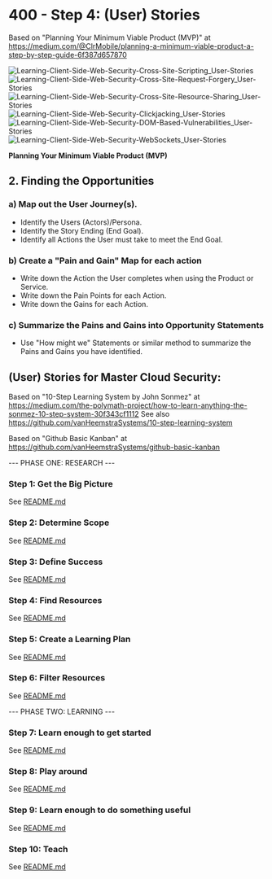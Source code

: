 # 400 - Step 4: (User) Stories

Based on "Planning Your Minimum Viable Product (MVP)" at https://medium.com/@ClrMobile/planning-a-minimum-viable-product-a-step-by-step-guide-6f387d657870

![Learning-Client-Side-Web-Security-Cross-Site-Scripting_User-Stories](https://github.com/vanHeemstraSystems/learning-client-side-web-security/assets/1499433/fc64cc67-cc5d-42a4-b519-a5f14556e735)
![Learning-Client-Side-Web-Security-Cross-Site-Request-Forgery_User-Stories](https://github.com/vanHeemstraSystems/learning-client-side-web-security/assets/1499433/84fddfc9-1bf7-44ac-8bc1-8cb7594c148c)
![Learning-Client-Side-Web-Security-Cross-Site-Resource-Sharing_User-Stories](https://github.com/vanHeemstraSystems/learning-client-side-web-security/assets/1499433/82231580-6219-4a4b-a780-853e0fd0c8da)
![Learning-Client-Side-Web-Security-Clickjacking_User-Stories](https://github.com/vanHeemstraSystems/learning-client-side-web-security/assets/1499433/5688fb0b-0932-4673-9185-aca0e4174614)
![Learning-Client-Side-Web-Security-DOM-Based-Vulnerabilities_User-Stories](https://github.com/vanHeemstraSystems/learning-client-side-web-security/assets/1499433/27e815e1-8a6f-4bd2-8faa-e4a25ac92d6f)
![Learning-Client-Side-Web-Security-WebSockets_User-Stories](https://github.com/vanHeemstraSystems/learning-client-side-web-security/assets/1499433/d0af4b8e-2717-4631-a2c1-9b55dc81c27e)

**Planning Your Minimum Viable Product (MVP)**

## 2. Finding the Opportunities

### a) Map out the User Journey(s).

- Identify the Users (Actors)/Persona.
- Identify the Story Ending (End Goal).
- Identify all Actions the User must take to meet the End Goal.

### b) Create a "Pain and Gain" Map for each action

- Write down the Action the User completes when using the Product or Service.
- Write down the Pain Points for each Action.
- Write down the Gains for each Action.

### c) Summarize the Pains and Gains into Opportunity Statements

- Use "How might we" Statements or similar method to summarize the Pains and Gains you have identified.

## (User) Stories for **Master Cloud Security**:

Based on "10-Step Learning System by John Sonmez" at https://medium.com/the-polymath-project/how-to-learn-anything-the-sonmez-10-step-system-30f343cf1112 See also https://github.com/vanHeemstraSystems/10-step-learning-system

Based on "Github Basic Kanban" at https://github.com/vanHeemstraSystems/github-basic-kanban

--- PHASE ONE: RESEARCH ---

### Step 1: Get the Big Picture

See [README.md](./100/README.md)

### Step 2: Determine Scope

See [README.md](./200/README.md)

### Step 3: Define Success

See [README.md](./300/README.md)

### Step 4: Find Resources

See [README.md](./400/README.md)

### Step 5: Create a Learning Plan

See [README.md](./500/README.md)

### Step 6: Filter Resources

See [README.md](./600/README.md)

--- PHASE TWO: LEARNING ---

### Step 7: Learn enough to get started

See [README.md](./700/README.md)

### Step 8: Play around

See [README.md](./800/README.md)

### Step 9: Learn enough to do something useful

See [README.md](./900/README.md)

### Step 10: Teach

See [README.md](./1000/README.md)
